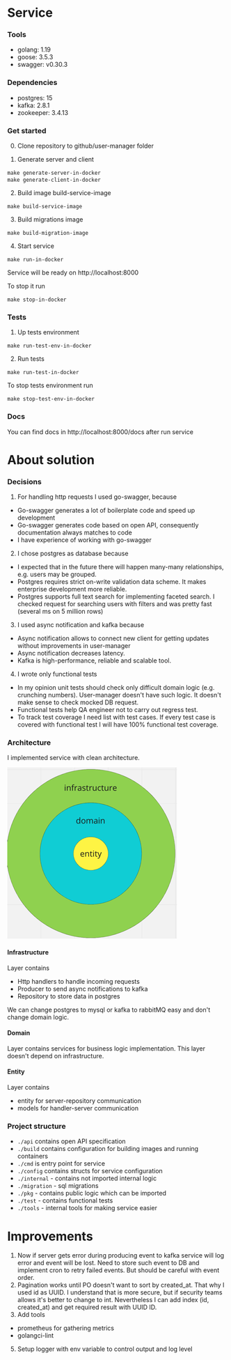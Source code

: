 # Service
### Tools
- golang: 1.19
- goose: 3.5.3
- swagger: v0.30.3

### Dependencies
- postgres: 15
- kafka: 2.8.1
- zookeeper: 3.4.13

### Get started
0) Clone repository to github/user-manager folder

1) Generate server and client

```
make generate-server-in-docker
make generate-client-in-docker
```

2) Build image build-service-image

```
make build-service-image
```

3) Build migrations image

```
make build-migration-image
```

4) Start service

```
make run-in-docker
```

Service will be ready on http://localhost:8000

To stop it run
```
make stop-in-docker
```

### Tests

1) Up tests environment 

```
make run-test-env-in-docker
```

2) Run tests

```
make run-test-in-docker
```

To stop tests environment run
```
make stop-test-env-in-docker
```

### Docs
You can find docs in http://localhost:8000/docs after run service

# About solution

### Decisions
1) For handling http requests I used go-swagger, because
- Go-swagger generates a lot of boilerplate code and speed up development
- Go-swagger generates code based on open API, consequently documentation always matches to code 
- I have experience of working with go-swagger

2) I chose postgres as database because
- I expected that in the future there will happen many-many relationships, e.g. users may be grouped. 
- Postgres requires strict on-write validation data scheme. It makes enterprise development more reliable. 
- Postgres supports full text search for implementing faceted search. I checked request for searching users with filters and was pretty fast (several ms on 5 million rows)

3) I used async notification and kafka because
- Async notification allows to connect new client for getting updates without improvements in user-manager
- Async notification decreases latency. 
- Kafka is high-performance, reliable and scalable tool. 

4) I wrote only functional tests
- In my opinion unit tests should check only difficult domain logic (e.g. crunching numbers). User-manager doesn't have such logic. It doesn't make sense to check mocked DB request. 
- Functional tests help QA engineer not to carry out regress test. 
- To track test coverage I need list with test cases. If every test case is covered with functional test I will have 100% functional test coverage. 

### Architecture

I implemented service with clean architecture. 

![img.png](docs/assets/img.png)

#### Infrastructure
Layer contains 
- Http handlers to handle incoming requests
- Producer to send async notifications to kafka 
- Repository to store data in postgres

We can change postgres to mysql or kafka to rabbitMQ easy and don't change domain logic.

#### Domain
Layer contains services for business logic implementation. This layer doesn't depend on infrastructure.

#### Entity
Layer contains 
- entity for server-repository communication
- models for handler-server communication

### Project structure
- `./api` contains open API specification
- `./build` contains configuration for building images and running containers
- `./cmd` is entry point for service
- `./config` contains structs for service configuration
- `./internal` - contains not imported internal logic
- `./migration` - sql migrations 
- `./pkg` - contains public logic which can be imported
- `./test` - contains functional tests
- `./tools` - internal tools for making service easier

# Improvements
1) Now if server gets error during producing event to kafka service will log error and event will be lost. Need to store such event to DB and implement cron to retry failed events. But should be careful with event order.
3) Pagination works until PO doesn't want to sort by created_at. That why I used id as UUID. I understand that is more secure, but if security teams allows it's better to change to int. Nevertheless I can add index (id, created_at) and get required result with UUID ID.
4) Add tools 
- prometheus for gathering metrics
- golangci-lint  
5) Setup logger with env variable to control output and log level

